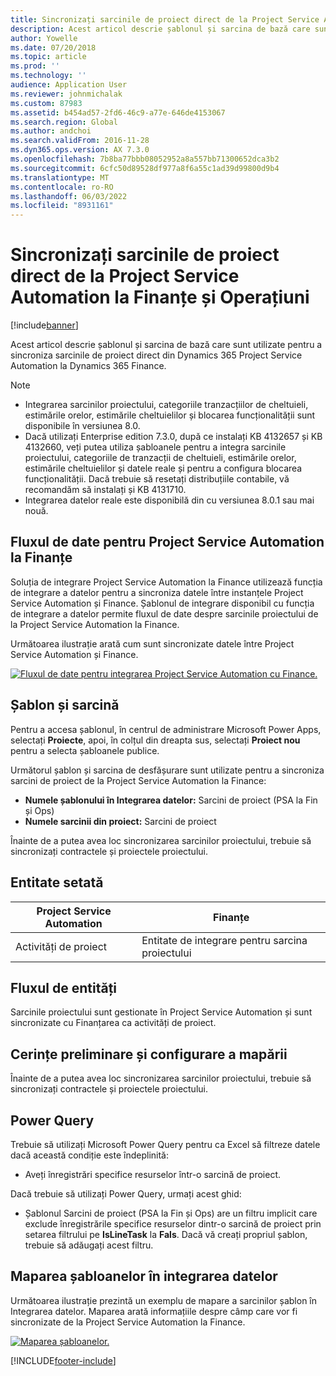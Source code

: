 ```yaml
---
title: Sincronizați sarcinile de proiect direct de la Project Service Automation la Finanțe și Operațiuni
description: Acest articol descrie șablonul și sarcina de bază care sunt utilizate pentru a sincroniza sarcinile de proiect direct din Microsoft Dynamics 365 Project Service Automation la Dynamics 365 Finance.
author: Yowelle
ms.date: 07/20/2018
ms.topic: article
ms.prod: ''
ms.technology: ''
audience: Application User
ms.reviewer: johnmichalak
ms.custom: 87983
ms.assetid: b454ad57-2fd6-46c9-a77e-646de4153067
ms.search.region: Global
ms.author: andchoi
ms.search.validFrom: 2016-11-28
ms.dyn365.ops.version: AX 7.3.0
ms.openlocfilehash: 7b8ba77bbb08052952a8a557bb71300652dca3b2
ms.sourcegitcommit: 6cfc50d89528df977a8f6a55c1ad39d99800d9b4
ms.translationtype: MT
ms.contentlocale: ro-RO
ms.lasthandoff: 06/03/2022
ms.locfileid: "8931161"
---
```

# <a name="synchronize-project-tasks-directly-from-project-service-automation-to-finance-and-operations"></a>Sincronizați sarcinile de proiect direct de la Project Service Automation la Finanțe și Operațiuni

[!include[banner](../includes/banner.md)]

Acest articol descrie șablonul și sarcina de bază care sunt utilizate pentru a sincroniza sarcinile de proiect direct din Dynamics 365 Project Service Automation la Dynamics 365 Finance.

> [!NOTE]
> - Integrarea sarcinilor proiectului, categoriile tranzacțiilor de cheltuieli, estimările orelor, estimările cheltuielilor și blocarea funcționalității sunt disponibile în versiunea 8.0.
> - Dacă utilizați Enterprise edition 7.3.0, după ce instalați KB 4132657 și KB 4132660, veți putea utiliza șabloanele pentru a integra sarcinile proiectului, categoriile de tranzacții de cheltuieli, estimările orelor, estimările cheltuielilor și datele reale și pentru a configura blocarea funcționalității. Dacă trebuie să resetați distribuțiile contabile, vă recomandăm să instalați și KB 4131710.
> - Integrarea datelor reale este disponibilă din cu versiunea 8.0.1 sau mai nouă.

## <a name="data-flow-for-project-service-automation-to-finance"></a>Fluxul de date pentru Project Service Automation la Finanțe

Soluția de integrare Project Service Automation la Finance utilizează funcția de integrare a datelor pentru a sincroniza datele între instanțele Project Service Automation și Finance. Șablonul de integrare disponibil cu funcția de integrare a datelor permite fluxul de date despre sarcinile proiectului de la Project Service Automation la Finance.

Următoarea ilustrație arată cum sunt sincronizate datele între Project Service Automation și Finance.

[![Fluxul de date pentru integrarea Project Service Automation cu Finance.](./media/ProjectTasksFlow.png)](./media/ProjectTasksFlow.png)

## <a name="template-and-task"></a>Șablon și sarcină

Pentru a accesa șablonul, în centrul de administrare Microsoft Power Apps, selectați **Proiecte**, apoi, în colțul din dreapta sus, selectați **Proiect nou** pentru a selecta șabloanele publice.

Următorul șablon și sarcina de desfășurare sunt utilizate pentru a sincroniza sarcini de proiect de la Project Service Automation la Finance:

- **Numele șablonului în Integrarea datelor:** Sarcini de proiect (PSA la Fin și Ops)
- **Numele sarcinii din proiect:** Sarcini de proiect

Înainte de a putea avea loc sincronizarea sarcinilor proiectului, trebuie să sincronizați contractele și proiectele proiectului.

## <a name="entity-set"></a>Entitate setată

| Project Service Automation | Finanțe                             |
|----------------------------|-------------------------------------|
| Activități de proiect              | Entitate de integrare pentru sarcina proiectului |

## <a name="entity-flow"></a>Fluxul de entități

Sarcinile proiectului sunt gestionate în Project Service Automation și sunt sincronizate cu Finanțarea ca activități de proiect.

## <a name="prerequisites-and-mapping-setup"></a>Cerințe preliminare și configurare a mapării

Înainte de a putea avea loc sincronizarea sarcinilor proiectului, trebuie să sincronizați contractele și proiectele proiectului.

## <a name="power-query"></a>Power Query

Trebuie să utilizați Microsoft Power Query pentru ca Excel să filtreze datele dacă această condiție este îndeplinită:

- Aveți înregistrări specifice resurselor într-o sarcină de proiect.

Dacă trebuie să utilizați Power Query, urmați acest ghid:

- Șablonul Sarcini de proiect (PSA la Fin și Ops) are un filtru implicit care exclude înregistrările specifice resurselor dintr-o sarcină de proiect prin setarea filtrului pe **IsLineTask** la **Fals**. Dacă vă creați propriul șablon, trebuie să adăugați acest filtru.

## <a name="template-mapping-in-data-integration"></a>Maparea șabloanelor în integrarea datelor

Următoarea ilustrație prezintă un exemplu de mapare a sarcinilor șablon în Integrarea datelor. Maparea arată informațiile despre câmp care vor fi sincronizate de la Project Service Automation la Finance.

[![Maparea șabloanelor.](./media/ProjectTasksMapping.png)](./media/ProjectTasksMapping.png)


[!INCLUDE[footer-include](../includes/footer-banner.md)]